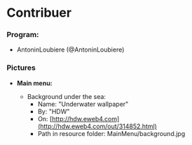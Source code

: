 # Contribuer

### Program:

 - AntoninLoubiere (@AntoninLoubiere)

### Pictures

- **Main menu:**

  - Background under the sea:
      - Name: "Underwater wallpaper"
      - By: "HDW"
      - On: [http://hdw.eweb4.com](http://hdw.eweb4.com/out/314852.html)
      - Path in resource folder: MainMenu/background.jpg
  
